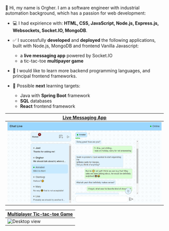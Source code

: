 👋 Hi, my name is Orgher. I am a software engineer with industrial automation background, which has a passion for web development:

- 💻 I had expirience with: **HTML, CSS, JavaScript, Node.js, Express.js, Websockets, Socket.IO, MongoDB**.

- ✅ I successfully **developed** and **deployed** the following applications, built with Node.js, MongoDB and frontend Vanilla Javascript:
  - a **live messaging app** powered by Socket.IO
  - a tic-tac-toe **multipayer game**
  
- 👀 I would like to learn more backend programming languages, and principal frontend frameworks.

- 🌱 Possible **next** learning targets:
  - Java with **Spring Boot** framework
  - **SQL** databases
  - **React** frontend framework   

| **[<ins>Live Messaging App</ins>](https://github.com/orDaor/socket.io-live-chat)** |
| ------------- |
| ![Desktop view](https://github.com/orDaor/socket.io-live-chat/blob/main/assets/desktop-view-3.PNG)  | 

| **[<ins>Multiplayer Tic-tac-toe Game</ins>](https://github.com/orDaor/tic-tac-toe-multiplayer-short-polling)** |
| ------------- |
| ![Desktop view](https://github.com/orDaor/tic-tac-toe-multiplayer-short-polling/blob/main/assets/game-view.PNG)  | 
  
<!---
orDaor/orDaor is a ✨ special ✨ repository because its `README.md` (this file) appears on your GitHub profile.
You can click the Preview link to take a look at your changes.
--->
